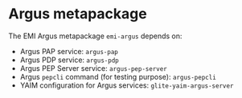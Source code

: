 Argus metapackage
=================

The EMI Argus metapackage `emi-argus` depends on:
 - Argus PAP service: `argus-pap`
 - Argus PDP service: `argus-pdp`
 - Argus PEP Server service: `argus-pep-server`
 - Argus `pepcli` command (for testing purpose): `argus-pepcli`
 - YAIM configuration for Argus services: `glite-yaim-argus-server`
